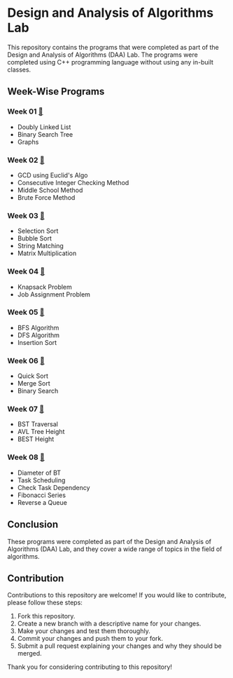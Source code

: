 # Design and Analysis of Algorithms Lab
This repository contains the programs that were completed as part of the Design and Analysis of Algorithms (DAA) Lab.
The programs were completed using C++ programming language without using any in-built classes.

## Week-Wise Programs
### Week 01 [🔗](https://github.com/shrudex/DSE/tree/main/DAA%20Lab/Week%2001)
+ Doubly Linked List 
+ Binary Search Tree
+ Graphs

### Week 02 [🔗](https://github.com/shrudex/DSE/tree/main/DAA%20Lab/Week%2002)
+ GCD using Euclid's Algo
+ Consecutive Integer Checking Method
+ Middle School Method
+ Brute Force Method

### Week 03 [🔗](https://github.com/shrudex/DSE/tree/main/DAA%20Lab/Week%2003)
+ Selection Sort
+ Bubble Sort
+ String Matching
+ Matrix Multiplication

### Week 04 [🔗](https://github.com/shrudex/DSE/tree/main/DAA%20Lab/Week%2004)
+ Knapsack Problem
+ Job Assignment Problem

### Week 05 [🔗](https://github.com/shrudex/DSE/tree/main/DAA%20Lab/Week%2005)
+ BFS Algorithm
+ DFS Algorithm
+ Insertion Sort

### Week 06 [🔗](https://github.com/shrudex/DSE/tree/main/DAA%20Lab/Week%2006)
+ Quick Sort
+ Merge Sort
+ Binary Search

### Week 07 [🔗](https://github.com/shrudex/DSE/tree/main/DAA%20Lab/Week%2007)
+ BST Traversal
+ AVL Tree Height
+ BEST Height

### Week 08 [🔗](https://github.com/shrudex/DSE/tree/main/DAA%20Lab/Week%2008)
+ Diameter of BT
+ Task Scheduling
+ Check Task Dependency
+ Fibonacci Series
+ Reverse a Queue

## Conclusion
These programs were completed as part of the Design and Analysis of Algorithms (DAA) Lab, and they cover a wide range of topics in the field of algorithms. 

## Contribution
Contributions to this repository are welcome! If you would like to contribute, please follow these steps:

1. Fork this repository.
2. Create a new branch with a descriptive name for your changes.
3. Make your changes and test them thoroughly.
4. Commit your changes and push them to your fork.
5. Submit a pull request explaining your changes and why they should be merged.

Thank you for considering contributing to this repository!
